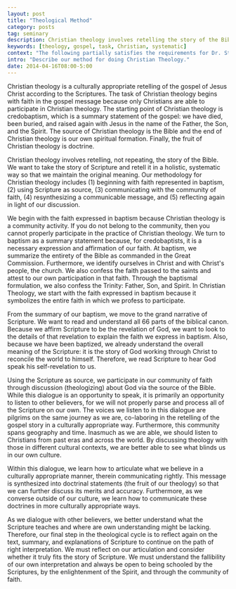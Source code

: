 ```yaml
---
layout: post
title: "Theological Method"
category: posts
tag: seminary
description: Christian theology involves retelling the story of the Bible. We want to take the story of Scripture and retell it in a holistic, systematic way so that we maintain the original meaning. 
keywords: [theology, gospel, task, Christian, systematic]
context: "The following partially satisfies the requirements for Dr. Steven McKinion's Christian Theology I class at Southeastern Baptist Theological Seminary."
intro: "Describe our method for doing Christian Theology."
date: 2014-04-16T08:00-5:00
---
```


Christian theology is a culturally appropriate retelling of the gospel of Jesus Christ according to the Scriptures. The task of Christian theology begins with faith in the gospel message because only Christians are able to participate in Christian theology. The starting point of Christian theology is credobaptism, which is a summary statement of the gospel: we have died, been buried, and raised again with Jesus in the name of the Father, the Son, and the Spirit. The source of Christian theology is the Bible and the end of Christian theology is our own spiritual formation. Finally, the fruit of Christian theology is doctrine.

Christian theology involves retelling, not repeating, the story of the Bible. We want to take the story of Scripture and retell it in a holistic, systematic way so that we maintain the original meaning. Our methodology for Christian theology includes (1) beginning with faith represented in baptism, (2) using Scripture as source, (3) communicating with the community of faith, (4) resynthesizing a communicable message, and (5) reflecting again in light of our discussion.

We begin with the faith expressed in baptism because Christian theology is a community activity. If you do not belong to the community, then you cannot properly participate in the practice of Christian theology. We turn to baptism as a summary statement because, for credobaptists, it is a necessary expression and affirmation of our faith. At baptism, we summarize the entirety of the Bible as commanded in the Great Commission. Furthermore, we identify ourselves in Christ and with Christ's people, the church. We also confess the faith passed to the saints and attest to our own participation in that faith. Through the baptismal formulation, we also confess the Trinity: Father, Son, and Spirit. In Christian Theology, we start with the faith expressed in baptism because it symbolizes the entire faith in which we profess to participate.

From the summary of our baptism, we move to the grand narrative of Scripture. We want to read and understand all 66 parts of the biblical canon. Because we affirm Scripture to be the revelation of God, we want to look to the details of that revelation to explain the faith we express in baptism. Also, because we have been baptized, we already understand the overall meaning of the Scripture: it is the story of God working through Christ to reconcile the world to himself. Therefore, we read Scripture to hear God speak his self-revelation to us. 

Using the Scripture as source, we participate in our community of faith through discussion (theologizing) about God via the source of the Bible. While this dialogue is an opportunity to speak, it is primarily an opportunity to listen to other believers, for we will not properly parse and process all of the Scripture on our own. The voices we listen to in this dialogue are pilgrims on the same journey as we are, co-laboring in the retelling of the gospel story in a culturally appropriate way. Furthermore, this community spans geography and time. Inasmuch as we are able, we should listen to Christians from past eras and across the world. By discussing theology with those in different cultural contexts, we are better able to see what blinds us in our own culture. 

Within this dialogue, we learn how to articulate what we believe in a culturally appropriate manner, therein communicating rightly. This message is synthesized into doctrinal statements (the fruit of our theology) so that we can further discuss its merits and accuracy. Furthermore, as we converse outside of our culture, we learn how to communicate these doctrines in more culturally appropriate ways. 

As we dialogue with other believers, we better understand what the Scripture teaches and where are own understanding might be lacking. Therefore, our final step in the theological cycle is to reflect again on the text, summary, and explanations of Scripture to continue on the path of right interpretation. We must reflect on our articulation and consider whether it truly fits the story of Scripture. We must understand the fallibility of our own interpretation and always be open to being schooled by the Scriptures, by the enlightenment of the Spirit, and through the community of faith.
